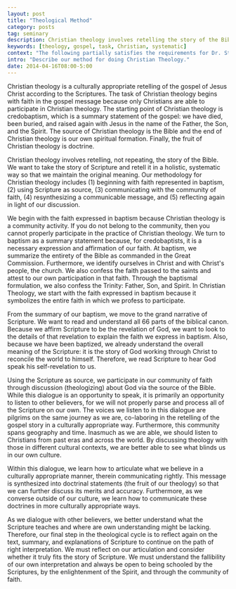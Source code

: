 ```yaml
---
layout: post
title: "Theological Method"
category: posts
tag: seminary
description: Christian theology involves retelling the story of the Bible. We want to take the story of Scripture and retell it in a holistic, systematic way so that we maintain the original meaning. 
keywords: [theology, gospel, task, Christian, systematic]
context: "The following partially satisfies the requirements for Dr. Steven McKinion's Christian Theology I class at Southeastern Baptist Theological Seminary."
intro: "Describe our method for doing Christian Theology."
date: 2014-04-16T08:00-5:00
---
```


Christian theology is a culturally appropriate retelling of the gospel of Jesus Christ according to the Scriptures. The task of Christian theology begins with faith in the gospel message because only Christians are able to participate in Christian theology. The starting point of Christian theology is credobaptism, which is a summary statement of the gospel: we have died, been buried, and raised again with Jesus in the name of the Father, the Son, and the Spirit. The source of Christian theology is the Bible and the end of Christian theology is our own spiritual formation. Finally, the fruit of Christian theology is doctrine.

Christian theology involves retelling, not repeating, the story of the Bible. We want to take the story of Scripture and retell it in a holistic, systematic way so that we maintain the original meaning. Our methodology for Christian theology includes (1) beginning with faith represented in baptism, (2) using Scripture as source, (3) communicating with the community of faith, (4) resynthesizing a communicable message, and (5) reflecting again in light of our discussion.

We begin with the faith expressed in baptism because Christian theology is a community activity. If you do not belong to the community, then you cannot properly participate in the practice of Christian theology. We turn to baptism as a summary statement because, for credobaptists, it is a necessary expression and affirmation of our faith. At baptism, we summarize the entirety of the Bible as commanded in the Great Commission. Furthermore, we identify ourselves in Christ and with Christ's people, the church. We also confess the faith passed to the saints and attest to our own participation in that faith. Through the baptismal formulation, we also confess the Trinity: Father, Son, and Spirit. In Christian Theology, we start with the faith expressed in baptism because it symbolizes the entire faith in which we profess to participate.

From the summary of our baptism, we move to the grand narrative of Scripture. We want to read and understand all 66 parts of the biblical canon. Because we affirm Scripture to be the revelation of God, we want to look to the details of that revelation to explain the faith we express in baptism. Also, because we have been baptized, we already understand the overall meaning of the Scripture: it is the story of God working through Christ to reconcile the world to himself. Therefore, we read Scripture to hear God speak his self-revelation to us. 

Using the Scripture as source, we participate in our community of faith through discussion (theologizing) about God via the source of the Bible. While this dialogue is an opportunity to speak, it is primarily an opportunity to listen to other believers, for we will not properly parse and process all of the Scripture on our own. The voices we listen to in this dialogue are pilgrims on the same journey as we are, co-laboring in the retelling of the gospel story in a culturally appropriate way. Furthermore, this community spans geography and time. Inasmuch as we are able, we should listen to Christians from past eras and across the world. By discussing theology with those in different cultural contexts, we are better able to see what blinds us in our own culture. 

Within this dialogue, we learn how to articulate what we believe in a culturally appropriate manner, therein communicating rightly. This message is synthesized into doctrinal statements (the fruit of our theology) so that we can further discuss its merits and accuracy. Furthermore, as we converse outside of our culture, we learn how to communicate these doctrines in more culturally appropriate ways. 

As we dialogue with other believers, we better understand what the Scripture teaches and where are own understanding might be lacking. Therefore, our final step in the theological cycle is to reflect again on the text, summary, and explanations of Scripture to continue on the path of right interpretation. We must reflect on our articulation and consider whether it truly fits the story of Scripture. We must understand the fallibility of our own interpretation and always be open to being schooled by the Scriptures, by the enlightenment of the Spirit, and through the community of faith.
